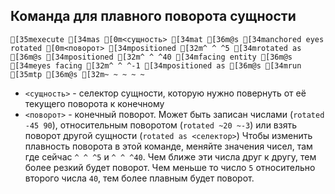 ## Команда для плавного поворота сущности
```ansi
[35mexecute [34mas [0m<сущность> [34mat [36m@s [34manchored eyes rotated [0m<поворот> [34mpositioned [32m^ ^ ^5 [34mrotated as [36m@s [34mpositioned [32m^ ^ ^40 [34mfacing entity [36m@s [34meyes facing [32m^ ^ ^-1 [34mpositioned as [36m@s [34mrun [35mtp [36m@s [32m~ ~ ~ ~ ~
```
- `<сущность>` - селектор сущности, которую нужно повернуть от её текущего поворота к конечному
- `<поворот>` - конечный поворот. Может быть записан числами (`rotated -45 90`), относительным поворотом (`rotated ~20 ~-3`) или взять поворот другой сущности (`rotated as <селектор>`)
Чтобы изменить плавность поворота в этой команде, меняйте значения чисел, там где сейчас `^ ^ ^5` и `^ ^ ^40`. Чем ближе эти числа друг к другу, тем более резкий будет поворот. Чем меньше то число `5` относительно второго числа `40`, тем более плавным будет поворот.